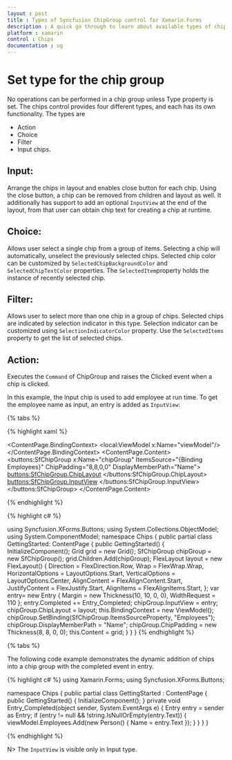 ```yaml
---
layout : post
title : Types of Syncfusion ChipGroup control for Xamarin.Forms
description : A quick go through to learn about available types of chips.
platform : xamarin
control : Chips
documentation : ug
---
```


# Set type for the chip group

No operations can be performed in a chip group unless Type property is set. The chips control provides four different types, and each has its own functionality. The types are 

* Action
* Choice
* Filter 
* Input chips.

## Input:

Arrange the chips in layout and enables close button for each chip. Using the close button, a chip can be removed from children and layout as well. It additionally has support to add an optional `InputView` at the end of the layout, from that user can obtain chip text for creating a chip at runtime.

## Choice:

Allows user select a single chip from a group of items. Selecting a chip will automatically, unselect the previously selected chips. Selected chip color can be customized by `SelectedChipBackgroundColor` and `SelectedChipTextColor` properties. The `SelectedItem`property holds the instance of recently selected chip.

## Filter:

Allows user to select more than one chip in a group of chips. Selected chips are indicated by selection indicator in this type. Selection indicator can be customized using `SelectionIndicatorColor` property. Use the `SelectedItems` property to get the list of selected chips.

## Action:

Executes the `Command` of ChipGroup and raises the Clicked event when a chip is clicked.

In this example, the Input chip is used to add employee at run time. To get the employee name as input, an entry is added as `InputView`: 

{% tabs %}

{% highlight xaml %}

<ContentPage
xmlns="http://xamarin.com/schemas/2014/forms"
xmlns:buttons="clr-namespace:Syncfusion.XForms.Buttons;assembly=Syncfusion.Buttons.XForms"
xmlns:x="http://schemas.microsoft.com/winfx/2009/xaml"
xmlns:local="clr-namespace:Chips"
x:Class="Chips.GettingStarted">
	<ContentPage.BindingContext>
		<local:ViewModel x:Name="viewModel"/>
	</ContentPage.BindingContext>
	<ContentPage.Content>
		<buttons:SfChipGroup 
			x:Name="chipGroup" 
			ItemsSource="{Binding Employees}"
			ChipPadding="8,8,0,0" 
			DisplayMemberPath="Name">
				<buttons:SfChipGroup.ChipLayout>
						<FlexLayout 
						HorizontalOptions="Start" 
						VerticalOptions="Center"
						Direction="Row"
						Wrap="Wrap" 
						JustifyContent="Start" 
						AlignContent="Start" 
						AlignItems="Start"/>
				</buttons:SfChipGroup.ChipLayout>
			<buttons:SfChipGroup.InputView>
				<Entry 
					Margin="10,10,0,0" 
					WidthRequest="110"
					Completed="Entry_Completed"/>
			</buttons:SfChipGroup.InputView>
		</buttons:SfChipGroup>
	</ContentPage.Content>
</ContentPage>

{% endhighlight %}

{% highlight c# %}

using Syncfusion.XForms.Buttons;
using System.Collections.ObjectModel;
using System.ComponentModel;
namespace Chips
{
	public partial class GettingStarted: ContentPage
	{
		public GettingStarted()
		{
			InitializeComponent();
			Grid grid = new Grid();
			SfChipGroup chipGroup = new SfChipGroup();
			grid.Children.Add(chipGroup);
			FlexLayout layout = new FlexLayout()
			{
				Direction = FlexDirection.Row,
				Wrap = FlexWrap.Wrap,
				HorizontalOptions = LayoutOptions.Start,
				VerticalOptions = LayoutOptions.Center,
				AlignContent = FlexAlignContent.Start,
				JustifyContent = FlexJustify.Start,
				AlignItems = FlexAlignItems.Start,
			};
			var entry= new Entry { Margin = new Thickness(10, 10, 0, 0), WidthRequest = 110 };
			entry.Completed += Entry_Completed;
			chipGroup.InputView = entry;
			chipGroup.ChipLayout = layout;
			this.BindingContext = new ViewModel();
			chipGroup.SetBinding(SfChipGroup.ItemsSourceProperty, "Employees");
			chipGroup.DisplayMemberPath = "Name";
			chipGroup.ChipPadding = new Thickness(8, 8, 0, 0);
			this.Content = grid;
		}
	}
}
{% endhighlight %}

{% tabs %}

The following code example demonstrates the dynamic addition of chips into a chip group with the completed event in entry.

{% highlight c# %}
using Xamarin.Forms;
using Syncfusion.XForms.Buttons;

namespace Chips
{
	public partial class GettingStarted : ContentPage
	{ 
		public GettingStarted()
		{
			InitializeComponent();
		}
		private void Entry_Completed(object sender, System.EventArgs e)
		{
			Entry entry = sender as Entry;
			if (entry != null && !string.IsNullOrEmpty(entry.Text))
			{
				viewModel.Employees.Add(new Person() { Name = entry.Text });
			}
		}
	}
}

{% endhighlight %}

N> The `InputView` is visible only in Input type.

